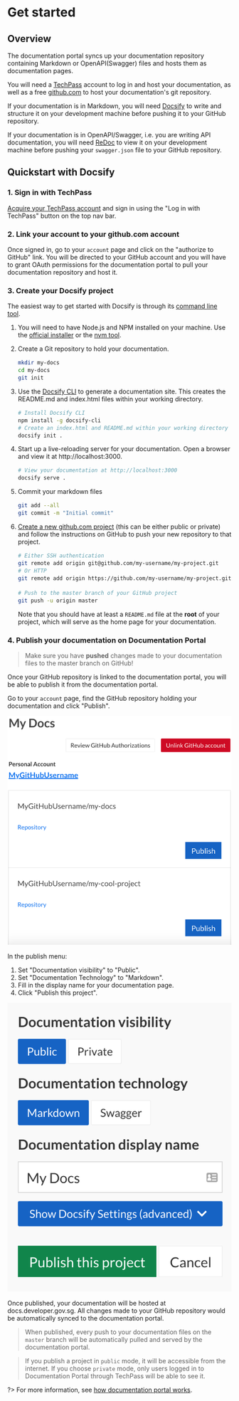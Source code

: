 # Get started

## Overview

The documentation portal syncs up your documentation repository containing Markdown or OpenAPI(Swagger) files and hosts them as documentation pages.

You will need a [TechPass](https://www.techpass.gov.sg) account to log in and host your documentation, as well as a free [github.com](https://github.com) to host your documentation's git repository.

If your documentation is in Markdown, you will need [Docsify](https://docsify.js.org) to write and structure it on your development machine before pushing it to your GitHub repository.

If your documentation is in OpenAPI/Swagger, i.e. you are writing API documentation, you will need [ReDoc](https://github.com/Redocly/redoc) to view it on your development machine before pushing your `swagger.json` file to your GitHub repository.

## Quickstart with Docsify

### 1. Sign in with TechPass

[Acquire your TechPass account](https://dev.docs.developer.gov.sg/docs/public/244557586/techpass-user-docs/ ':target=_blank') and sign in using the "Log in with TechPass" button on the top nav bar.

### 2. Link your account to your github.com account

Once signed in, go to your `account` page and click on the "authorize to GitHub" link. You will be directed to your GitHub account and you will have to grant OAuth permissions for the documentation portal to pull your documentation repository and host it.

### 3. Create your Docsify project

The easiest way to get started with Docsify is through its [command line tool](https://docsify.js.org/#/quickstart).

1. You will need to have Node.js and NPM installed on your machine. Use the [official installer](https://nodejs.org/en/) or
   the [nvm tool](https://github.com/nvm-sh/nvm).

2. Create a Git repository to hold your documentation.

   ```bash
   mkdir my-docs
   cd my-docs
   git init
   ```

3. Use the [Docsify CLI](https://docsify.js.org/#/quickstart) to generate a documentation site. This creates the README.md and index.html files within your working directory.

   ```bash
   # Install Docsify CLI
   npm install -g docsify-cli
   # Create an index.html and README.md within your working directory
   docsify init .
   ```

4. Start up a live-reloading server for your documentation. Open a browser and view it at http://localhost:3000.

   ```bash
   # View your documentation at http://localhost:3000
   docsify serve .
   ```

4. Commit your markdown files

   ```bash
   git add --all
   git commit -m "Initial commit"
   ```

5. [Create a new github.com project](https://github.com/new) (this can be either public or private) and follow
   the instructions on GitHub to push your new repository to that project.

   ```bash
   # Either SSH authentication
   git remote add origin git@github.com/my-username/my-project.git
   # Or HTTP
   git remote add origin https://github.com/my-username/my-project.git

   # Push to the master branch of your GitHub project
   git push -u origin master
   ```

   Note that you should have at least a `README.md` file at the **root** of your project, which will serve as the home page for your documentation.

### 4. Publish your documentation on Documentation Portal

> Make sure you have **pushed** changes made to your documentation files to the master branch on GitHub! 

Once your GitHub repository is linked to the documentation portal, you will be able to publish it from the documentation portal.

Go to your `account` page, find the GitHub repository holding your documentation and click "Publish".

![Account page screenshot](assets/account_screen.png ":size=450 :class=bordered-black")

In the publish menu:

1. Set "Documentation visibility" to "Public".
2. Set "Documentation Technology" to "Markdown".
3. Fill in the display name for your documentation page.
4. Click "Publish this project".

![Publish settings screenshot](assets/publish_settings.png ":size=300 :class=bordered-black")

Once published, your documentation will be hosted at docs.developer.gov.sg. All changes made to your GitHub repository would be automatically
synced to the documentation portal.

> When published, every push to your documentation files on the `master` branch will be automatically pulled and served by the documentation portal.

> If you publish a project in `public` mode, it will be accessible from the internet. If you choose `private` mode,
> only users logged in to Documentation Portal through TechPass will be able to see it.

?> For more information, see [how documentation portal works](advanced/how-documentation-portal-works).